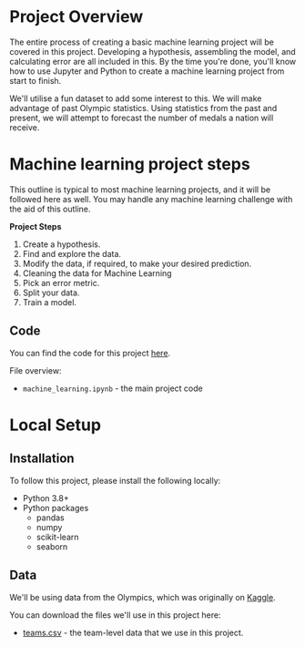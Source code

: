 # Project Overview

The entire process of creating a basic machine learning project will be covered in this project. Developing a hypothesis, assembling the model, and calculating error are all included in this. By the time you're done, you'll know how to use Jupyter and Python to create a machine learning project from start to finish.

We'll utilise a fun dataset to add some interest to this. We will make advantage of past Olympic statistics. Using statistics from the past and present, we will attempt to forecast the number of medals a nation will receive.

# Machine learning project steps

This outline is typical to most machine learning projects, and it will be followed here as well.  You may handle any machine learning challenge with the aid of this outline.


**Project Steps**

1. Create a hypothesis.
2. Find and explore the data.
3. Modify the data, if required, to make your desired prediction.
4. Cleaning the data for Machine Learning
5. Pick an error metric.
6. Split your data.
7. Train a model.

## Code

You can find the code for this project [here](https://github.com/Sattusss/Olympic_Medals_Prediction/blob/main/Teams.ipynb).

File overview:

* `machine_learning.ipynb` - the main project code

# Local Setup

## Installation

To follow this project, please install the following locally:

* Python 3.8+
* Python packages
    * pandas
    * numpy
    * scikit-learn
    * seaborn


## Data

We'll be using data from the Olympics, which was originally on [Kaggle](https://www.kaggle.com/datasets/heesoo37/120-years-of-olympic-history-athletes-and-results).

You can download the files we'll use in this project here:

* [teams.csv](https://drive.google.com/uc?export=download&id=1L3YAlts8tijccIndVPB-mOsRpEpVawk7) - the team-level data that we use in this project.
